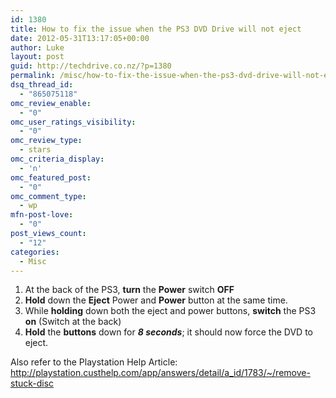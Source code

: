 ```yaml
---
id: 1380
title: How to fix the issue when the PS3 DVD Drive will not eject
date: 2012-05-31T13:17:05+00:00
author: Luke
layout: post
guid: http://techdrive.co.nz/?p=1380
permalink: /misc/how-to-fix-the-issue-when-the-ps3-dvd-drive-will-not-eject/
dsq_thread_id:
  - "865075118"
omc_review_enable:
  - "0"
omc_user_ratings_visibility:
  - "0"
omc_review_type:
  - stars
omc_criteria_display:
  - 'n'
omc_featured_post:
  - "0"
omc_comment_type:
  - wp
mfn-post-love:
  - "0"
post_views_count:
  - "12"
categories:
  - Misc
---
```

  1. At the back of the PS3, **turn** the **Power** switch **OFF**
  2. **Hold** down the **Eject** Power and **Power** button at the same time.
  3. While **holding** down both the eject and power buttons, **switch** the PS3 **on** (Switch at the back)
  4. **Hold** the **buttons** down for **_8 seconds_**; it should now force the DVD to eject.

Also refer to the Playstation Help Article: http://playstation.custhelp.com/app/answers/detail/a_id/1783/~/remove-stuck-disc